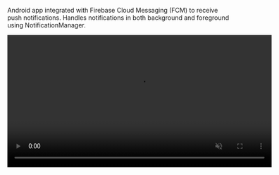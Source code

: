Android app integrated with Firebase Cloud Messaging (FCM) to receive push notifications.
Handles notifications in both background and foreground using NotificationManager.

<p align="center">
  <video src="https://github.com/DeepakGuleria768/Push-Notification/blob/master/asset/push%20notification%20output.mp4" controls autoplay muted loop width="600"></video>
</p>
